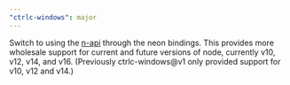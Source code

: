 ```yaml
---
"ctrlc-windows": major
---
```


Switch to using the [n-api](https://nodejs.org/api/n-api.html) through the neon bindings. This provides more wholesale support for current and future versions of node, currently v10, v12, v14, and v16. (Previously ctrlc-windows@v1 only provided support for v10, v12 and v14.)
